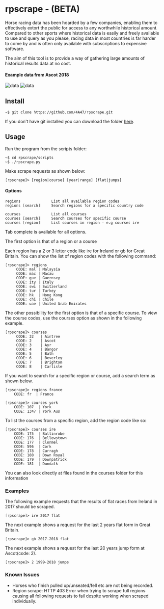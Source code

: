 # rpscrape - (BETA)

Horse racing data has been hoarded by a few companies, enabling them to effectively extort the public for access to any worthwhile historical amount. Compared to other sports where historical data is easily and freely available to use and query as you please, racing data in most countries is far harder to come by and is often only available with subscriptions to expensive software.

The aim of this tool is to provide a way of gathering large amounts of historical results data at no cost.


#### Example data from Ascot 2018

![data](https://i.postimg.cc/7LncCDMG/data1.png)
![data](https://i.postimg.cc/SsQPC5DZ/data2.png)

## Install

```
~$ git clone https://github.com/4A47/rpscrape.git
```

If you don't have git installed you can download the folder [here](https://github.com/4A47/rpscrape/archive/master.zip).

## Usage

Run the program from the scripts folder:
```
~$ cd rpscrape/scripts
~$ ./rpscrape.py

```

Make scrape requests as shown below:
```
[rpscrape]> [region|course] [year|range] [flat|jumps]
```

#### Options

```
regions              List all available region codes
regions [search]     Search regions for a specific country code

courses              List all courses
courses [search]     Search courses for specific course
courses [region]     List courses in region - e.g courses ire
```

Tab complete is available for all options.

The first option is that of a region or a course

Each region has a 2 or 3 letter code like ire for Ireland or gb for Great Britain. You can show the list of region codes with the following command:
```
[rpscrape]> regions
     CODE: mal | Malaysia
     CODE: mac | Macau
     CODE: gue | Guernsey
     CODE: ity | Italy
     CODE: swi | Switzerland
     CODE: tur | Turkey
     CODE: hk  | Hong Kong
     CODE: chi | Chile
     CODE: uae | United Arab Emirates
```

The other possibility for the first option is that of a specific course. To view the course codes, use the courses option as shown in the following example.

```
[rpscrape]> courses
     CODE: 32   | Aintree
     CODE: 2    | Ascot
     CODE: 3    | Ayr
     CODE: 4    | Bangor
     CODE: 5    | Bath
     CODE: 6    | Beverley
     CODE: 7    | Brighton
     CODE: 8    | Carlisle
```

If you want to search for a specific region or course, add a search term as shown below.

```
[rpscrape]> regions france
    CODE: fr  | France
```

```
[rpscrape]> courses york
    CODE: 107  | York
    CODE: 1347 | York Aus
```

To list the courses from a specific region, add the region code like so:
 ```
[rpscrape]> courses ire
     CODE: 175  | Ballinrobe
     CODE: 176  | Bellewstown
     CODE: 177  | Clonmel
     CODE: 596  | Cork
     CODE: 178  | Curragh
     CODE: 180  | Down Royal
     CODE: 179  | Downpatrick
     CODE: 181  | Dundalk
 ```

You can also look directly at files found in the courses folder for this information

### Examples

The following example requests that the results of flat races from Ireland in 2017 should be scraped.

```
[rpscrape]> ire 2017 flat
```

The next example shows a request for the last 2 years flat form in Great Britain.

```
[rpscrape]> gb 2017-2018 flat
```

The next example shows a request for the last 20 years jump form at Ascot(code: 2).
```
[rpscrape]> 2 1999-2018 jumps
```

### Known Issues

* Horses who finish pulled up/unseated/fell etc are not being recorded.
* Region scrape: HTTP 403 Error when trying to scrape full regions causing all following requests to fail despite working when scraped individually.